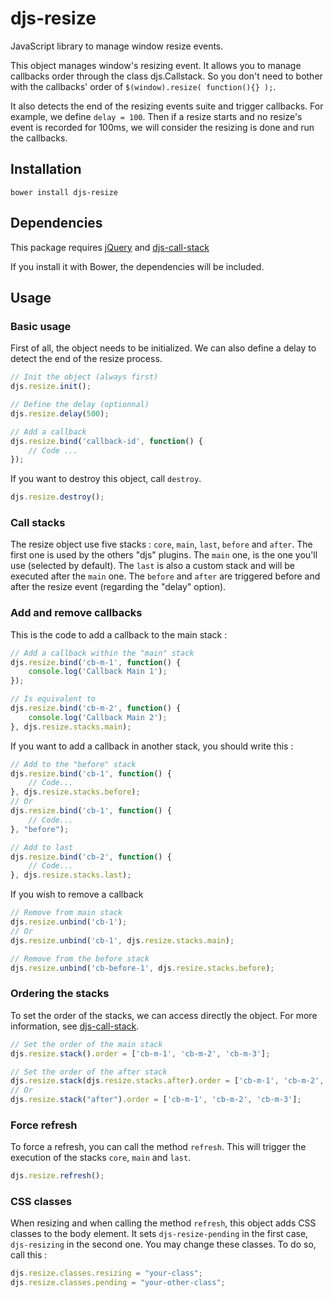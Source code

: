 # djs-resize

JavaScript library to manage window resize events.

This object manages window's resizing event. It allows you to manage callbacks order through the class djs.Callstack. So you don't need to bother with the callbacks' order of `$(window).resize( function(){} );`.

It also detects the end of the resizing events suite and trigger callbacks.
For example, we define `delay = 100`.
Then if a resize starts and no resize's event is recorded for 100ms, we will consider the resizing is done and run the callbacks.
 
## Installation

```
bower install djs-resize
```

## Dependencies

This package requires [jQuery](http://jquery.com/) and [djs-call-stack](https://github.com/EdouardDem/djs-call-stack)

If you install it with Bower, the dependencies will be included.

## Usage

### Basic usage

First of all, the object needs to be initialized.
We can also define a delay to detect the end of the resize process.

```javascript
// Init the object (always first)
djs.resize.init();

// Define the delay (optionnal)
djs.resize.delay(500);

// Add a callback
djs.resize.bind('callback-id', function() {
    // Code ...
});
```

If you want to destroy this object, call `destroy`.

```javascript
djs.resize.destroy();
```

### Call stacks

The resize object use five stacks : `core`, `main`, `last`, `before` and `after`.
The first one is used by the others "djs" plugins. The `main` one, is the one you'll use (selected by default). The `last` is also a custom stack and will be executed after the `main` one.
The `before` and `after` are triggered before and after the resize event (regarding the "delay" option).

### Add and remove callbacks

This is the code to add a callback to the main stack :

```javascript
// Add a callback within the "main" stack
djs.resize.bind('cb-m-1', function() {
    console.log('Callback Main 1');
});

// Is equivalent to
djs.resize.bind('cb-m-2', function() {
    console.log('Callback Main 2');
}, djs.resize.stacks.main);
```

If you want to add a callback in another stack, you should write this :

```javascript
// Add to the "before" stack
djs.resize.bind('cb-1', function() {
    // Code...
}, djs.resize.stacks.before);
// Or
djs.resize.bind('cb-1', function() {
    // Code...
}, "before");

// Add to last
djs.resize.bind('cb-2', function() {
    // Code...
}, djs.resize.stacks.last);
```

If you wish to remove a callback

```javascript
// Remove from main stack
djs.resize.unbind('cb-1');
// Or
djs.resize.unbind('cb-1', djs.resize.stacks.main);

// Remove from the before stack
djs.resize.unbind('cb-before-1', djs.resize.stacks.before);
```

### Ordering the stacks

To set the order of the stacks, we can access directly the object.
For more information, see [djs-call-stack](https://github.com/EdouardDem/djs-call-stack).

```javascript
// Set the order of the main stack
djs.resize.stack().order = ['cb-m-1', 'cb-m-2', 'cb-m-3'];

// Set the order of the after stack
djs.resize.stack(djs.resize.stacks.after).order = ['cb-m-1', 'cb-m-2', 'cb-m-3'];
// Or
djs.resize.stack("after").order = ['cb-m-1', 'cb-m-2', 'cb-m-3'];
```

### Force refresh

To force a refresh, you can call the method `refresh`. This will trigger the execution of the stacks `core`, `main` and `last`.

```javascript
djs.resize.refresh();
```

### CSS classes

When resizing and when calling the method `refresh`, this object adds CSS classes to the body element. It sets `djs-resize-pending` in the first case, `djs-resizing` in the second one.
You may change these classes. To do so, call this :

```javascript
djs.resize.classes.resizing = "your-class";
djs.resize.classes.pending = "your-other-class";
```
